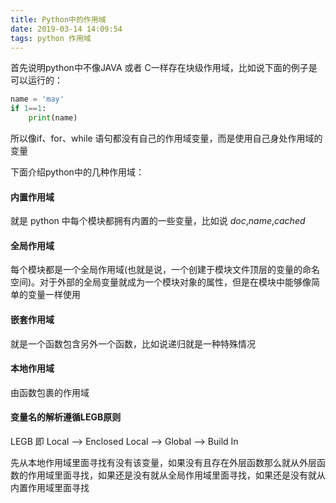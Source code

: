```yaml
---
title: Python中的作用域
date: 2019-03-14 14:09:54
tags: python 作用域
---
```


首先说明python中不像JAVA 或者 C一样存在块级作用域，比如说下面的例子是可以运行的：

```python
name = 'may'
if 1==1:
    print(name)
```

所以像if、for、while 语句都没有自己的作用域变量，而是使用自己身处作用域的变量

下面介绍python中的几种作用域：

#### 内置作用域

就是 python 中每个模块都拥有内置的一些变量，比如说 _doc_,_name_,_cached_ 

#### 全局作用域

每个模块都是一个全局作用域(也就是说，一个创建于模块文件顶层的变量的命名空间)。对于外部的全局变量就成为一个模块对象的属性，但是在模块中能够像简单的变量一样使用

#### 嵌套作用域

就是一个函数包含另外一个函数，比如说递归就是一种特殊情况

#### 本地作用域

由函数包裹的作用域

#### 变量名的解析遵循LEGB原则

LEGB 即 Local --> Enclosed Local --> Global --> Build In

先从本地作用域里面寻找有没有该变量，如果没有且存在外层函数那么就从外层函数的作用域里面寻找，如果还是没有就从全局作用域里面寻找，如果还是没有就从内置作用域里面寻找

